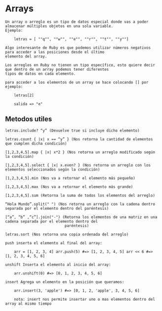 # Arrays

    Un array o arreglo es un tipo de datos especial donde vas a poder almacenar múltiples objetos en una sola variable.
    Ejemplo:

        letras = [ ""q"", ""w"", ""e"", ""r"", ""t"", ""y""]

    Algo interesante de Ruby es que podemos utilizar números negativos para acceder a las posiciones desde el último
    elemento del array.

    Los arreglos en Ruby no tienen un tipo específico, esto quiere decir que dentro de un array podemos tener diferentes
    tipos de datos en cada elemento.

    para acceder a los elementos de un array se hace colocando [] por ejemplo:

        letras[2]

        salida => "e"

## Metodos utiles

    letras.include? “y” (Devuelve true si incluye dicho elemento)

    letras.count { |x| x == “y” } (Nos retorna la cantidad de elementos que cumplen dicha condición)

    [1,2,3,4,5].map { |x| x*2 } (Nos retorna un arreglo modificado según la condición)

    [1,2,3,4,5].select { |x| x.even? } (Nos retorna un arreglo con los elementos seleccionados según la condición)

    [1,2,3,4,5].min (Nos va a retornar el elemento más pequeño)

    [1,2,3,4,5].max (Nos va a retornar el elemento más grande)

    [1,2,3,4,5].sum (Retorna la suma de todos los elementos del arreglo)

    “Hola Mundo”.split(" ") (Nos retorna un arreglo con la cadena dentro separada por el elemento dentro del paréntesis)

    [“a”, “b” ,“c”].join("-") (Retorna los elementos de una matriz en una cadena separada por el elemento dentro del
                               paréntesis)

    letras.sort (Nos retorna una copia ordenada del arreglo)

    push inserta el elemento al final del array:

        arr = [1, 2, 3, 4] arr.push(5) #=> [1, 2, 3, 4, 5] arr << 6 #=> [1, 2, 3, 4, 5, 6]

    unshift Inserta el elemento al inicio del array:

        arr.unshift(0) #=> [0, 1, 2, 3, 4, 5, 6]

    insert Agrega un elemento en la posición que queramos:

        arr.insert(3, 'apple') #=> [0, 1, 2, 'apple', 3, 4, 5, 6]

        nota: insert nos permite insertar uno o mas elementos dentro del array al mismo tiempo